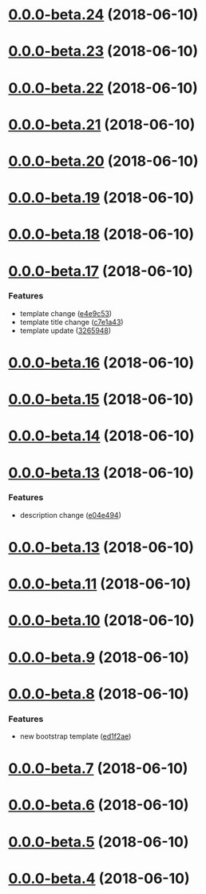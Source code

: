 <a name="0.0.0-beta.24"></a>
# [0.0.0-beta.24](https://github.com/lokesh-coder/travis-learn-and-practice/compare/v0.0.0-beta.23...v0.0.0-beta.24) (2018-06-10)



<a name="0.0.0-beta.23"></a>
# [0.0.0-beta.23](https://github.com/lokesh-coder/travis-learn-and-practice/compare/v0.0.0-beta.22...v0.0.0-beta.23) (2018-06-10)



<a name="0.0.0-beta.22"></a>
# [0.0.0-beta.22](https://github.com/lokesh-coder/travis-learn-and-practice/compare/v0.0.0-beta.21...v0.0.0-beta.22) (2018-06-10)



<a name="0.0.0-beta.21"></a>
# [0.0.0-beta.21](https://github.com/lokesh-coder/travis-learn-and-practice/compare/v0.0.0-beta.20...v0.0.0-beta.21) (2018-06-10)



<a name="0.0.0-beta.20"></a>
# [0.0.0-beta.20](https://github.com/lokesh-coder/travis-learn-and-practice/compare/v0.0.0-beta.19...v0.0.0-beta.20) (2018-06-10)



<a name="0.0.0-beta.19"></a>
# [0.0.0-beta.19](https://github.com/lokesh-coder/travis-learn-and-practice/compare/v0.0.0-beta.18...v0.0.0-beta.19) (2018-06-10)



<a name="0.0.0-beta.18"></a>
# [0.0.0-beta.18](https://github.com/lokesh-coder/travis-learn-and-practice/compare/v0.0.0-beta.17...v0.0.0-beta.18) (2018-06-10)



<a name="0.0.0-beta.17"></a>
# [0.0.0-beta.17](https://github.com/lokesh-coder/travis-learn-and-practice/compare/v0.0.0-beta.16...v0.0.0-beta.17) (2018-06-10)


### Features

* template change ([e4e9c53](https://github.com/lokesh-coder/travis-learn-and-practice/commit/e4e9c53))
* template title change ([c7e1a43](https://github.com/lokesh-coder/travis-learn-and-practice/commit/c7e1a43))
* template update ([3265948](https://github.com/lokesh-coder/travis-learn-and-practice/commit/3265948))



<a name="0.0.0-beta.16"></a>
# [0.0.0-beta.16](https://github.com/lokesh-coder/travis-learn-and-practice/compare/v0.0.0-beta.15...v0.0.0-beta.16) (2018-06-10)



<a name="0.0.0-beta.15"></a>
# [0.0.0-beta.15](https://github.com/lokesh-coder/travis-learn-and-practice/compare/v0.0.0-beta.14...v0.0.0-beta.15) (2018-06-10)



<a name="0.0.0-beta.14"></a>
# [0.0.0-beta.14](https://github.com/lokesh-coder/travis-learn-and-practice/compare/v0.0.0-beta.13...v0.0.0-beta.14) (2018-06-10)



<a name="0.0.0-beta.13"></a>
# [0.0.0-beta.13](https://github.com/lokesh-coder/travis-learn-and-practice/compare/v0.0.0-beta.12...v0.0.0-beta.13) (2018-06-10)


### Features

* description change ([e04e494](https://github.com/lokesh-coder/travis-learn-and-practice/commit/e04e494))



<a name="0.0.0-beta.13"></a>
# [0.0.0-beta.13](https://github.com/lokesh-coder/travis-learn-and-practice/compare/v0.0.0-beta.12...v0.0.0-beta.13) (2018-06-10)



<a name="0.0.0-beta.11"></a>
# [0.0.0-beta.11](https://github.com/lokesh-coder/travis-learn-and-practice/compare/v0.0.0-beta.10...v0.0.0-beta.11) (2018-06-10)



<a name="0.0.0-beta.10"></a>
# [0.0.0-beta.10](https://github.com/lokesh-coder/travis-learn-and-practice/compare/v0.0.0-beta.9...v0.0.0-beta.10) (2018-06-10)



<a name="0.0.0-beta.9"></a>
# [0.0.0-beta.9](https://github.com/lokesh-coder/travis-learn-and-practice/compare/v0.0.0-beta.8...v0.0.0-beta.9) (2018-06-10)



<a name="0.0.0-beta.8"></a>
# [0.0.0-beta.8](https://github.com/lokesh-coder/travis-learn-and-practice/compare/v0.0.0-beta.7...v0.0.0-beta.8) (2018-06-10)


### Features

* new bootstrap template ([ed1f2ae](https://github.com/lokesh-coder/travis-learn-and-practice/commit/ed1f2ae))



<a name="0.0.0-beta.7"></a>
# [0.0.0-beta.7](https://github.com/lokesh-coder/travis-learn-and-practice/compare/v0.0.0-beta.6...v0.0.0-beta.7) (2018-06-10)



<a name="0.0.0-beta.6"></a>
# [0.0.0-beta.6](https://github.com/lokesh-coder/travis-learn-and-practice/compare/v0.0.0-beta.5...v0.0.0-beta.6) (2018-06-10)



<a name="0.0.0-beta.5"></a>
# [0.0.0-beta.5](https://github.com/lokesh-coder/travis-learn-and-practice/compare/v0.0.0-beta.4...v0.0.0-beta.5) (2018-06-10)



<a name="0.0.0-beta.4"></a>
# [0.0.0-beta.4](https://github.com/lokesh-coder/travis-learn-and-practice/compare/v0.0.0-beta.3...v0.0.0-beta.4) (2018-06-10)



